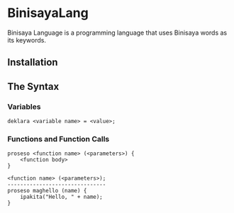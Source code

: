 # BinisayaLang
Binisaya Language is a programming language that uses Binisaya words as its keywords.

## Installation

## The Syntax
### Variables
```
deklara <variable name> = <value>;
```
### Functions and Function Calls
```
proseso <function name> (<parameters>) {
    <function body>
}

<function name> (<parameters>);
-------------------------------
proseso maghello (name) {
    ipakita("Hello, " + name);
}
```
